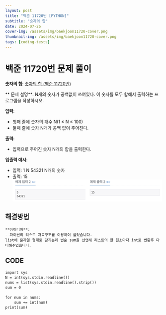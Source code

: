 ```yaml
---
layout: post
title: "백준 11720번 [PYTHON]"
subtitle: "숫자의 합"
date: 2024-07-26
cover-img: /assets/img/baekjoon11720-cover.png
thumbnail-img: /assets/img/baekjoon11720-cover.png
tags: [coding-tests]
---
```


# 백준 11720번 문제 풀이

**숫자의 합**: [숫자의 합 (백준 11720번)](https://www.acmicpc.net/problem/11720)

** 문제 설명**:
N개의 숫자가 공백없이 쓰여있다. 이 숫자를 모두 합해서 출력하는 프로그램을 작성하시오.

**입력**:
- 첫째 줄에 숫자의 개수 N(1 ≤ N ≤ 100)
- 둘째 줄에 숫자 N개가 공백 없이 주어진다.

**출력**:
- 입력으로 주어진 숫자 N개의 합을 출력한다.

**입출력 예시**:
- 입력: 1    N
        54321 N개의 숫자
- 출력: 15
![example](/assets/img/example1.png)

## 해결방법
   
    **아이디어**:
    - 파이썬의 리스트 자료구조를 이용하여 풀었습니다.
    list에 문자열 형태로 담기는데 변순 sum을 선언해 리스트의 한 원소마다 int로 변환후 다 더해주었습니다.

## CODE
    import sys
    N = int(sys.stdin.readline())
    nums = list(sys.stdin.readline().strip())
    sum = 0

    for num in nums:
        sum += int(num)
    print(sum)
